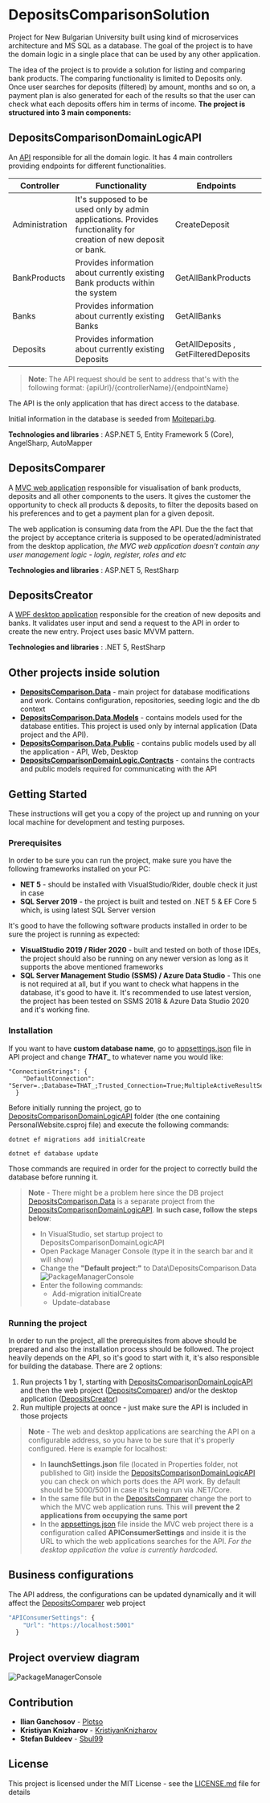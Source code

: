 # DepositsComparisonSolution
Project for New Bulgarian University built using kind of microservices architecture and MS SQL as a database. The goal of the project is to have the domain logic in a single place that can be used by any other application.

The idea of the project is to provide a solution for listing and comparing bank products. The comparing functionality is limited to Deposits only. Once user searches for deposits (filtered) by amount, months and so on, a payment plan is also generated for each of the results so that the user can check what each deposits offers him in terms of income.  **The project is structured into 3 main components:**

## DepositsComparisonDomainLogicAPI
An [API](DepositsComparisonSolution/DepositsComparisonDomainLogicAPI) responsible for all the domain logic. It has 4 main controllers providing endpoints for different functionalities. 

|   Controller   | Functionality | Endpoints
| ---------------| --------------| -------
| Administration | It's supposed to be used only by admin applications. Provides functionality for creation of new deposit or bank. | CreateDeposit
| BankProducts   | Provides information about currently existing Bank products within the system | GetAllBankProducts
| Banks          | Provides information about currently existing Banks | GetAllBanks
| Deposits       | Provides information about currently existing Deposits | GetAllDeposits , GetFilteredDeposits

> **Note**: The API request should be sent to address that's with the following format:  {apiUrl}/{controllerName}/{endpointName} 

The API is the only application that has direct access to the database.

Initial information in the database is seeded from [Moitepari.bg](https://www.moitepari.bg).

**Technologies and libraries** : ASP.NET 5, Entity Framework 5 (Core), AngelSharp, AutoMapper

## DepositsComparer
A [MVC web application](DepositsComparisonSolution/DepositsComparer) responsible for visualisation of bank products, deposits and all other components to the users. It gives the customer the opportunity to check all products & deposits, to filter the deposits based on his preferences and to get a payment plan for a given deposit.

The web application is consuming data from the API. Due the the fact that the project by acceptance criteria is supposed to be operated/administrated from the desktop application, *the MVC web application doesn't contain any user management logic - login, register, roles and etc*

**Technologies and libraries** : ASP.NET 5, RestSharp

## DepositsCreator
A [WPF desktop application](DepositsComparisonSolution/DepositsCreator) responsible for the creation of new deposits and banks. It validates user input and send a request to the API in order to create the new entry. Project uses basic MVVM pattern.

**Technologies and libraries** : .NET 5, RestSharp

## Other projects inside solution

*  **[DepositsComparison.Data](DepositsComparisonSolution/DepositsComparison.Data)** - main project for database modifications and work. Contains configuration, repositories, seeding logic and the db context
* **[DepositsComparison.Data.Models](DepositsComparisonSolution/DepositsComparison.Data.Models)** - contains models used for the database entities. This project is used only by internal application (Data project and the API).
* **[DepositsComparison.Data.Public](DepositsComparisonSolution/DepositsComparison.Data.Public)** - contains public models used by all the application - API, Web, Desktop
* **[DepositsComparisonDomainLogic.Contracts](DepositsComparisonSolution/DepositsComparisonDomainLogic.Contracts)** - contains the contracts and public models required for communicating with the API

## Getting Started
These instructions will get you a copy of the project up and running on your local machine for development and testing purposes.

### Prerequisites
In order to be sure you can run the project, make sure you have the following frameworks installed on your PC:
* **NET 5** - should be installed with VisualStudio/Rider, double check it just in case
* **SQL Server 2019** - the project is built and tested on .NET 5 & EF Core 5 which, is using latest SQL Server version

It's good to have the following software products installed in order to be sure the project is running as expected:
* **VisualStudio 2019 / Rider 2020** - built and tested on both of those IDEs, the project should also be running on any newer version as long as it supports the above mentioned frameworks
* **SQL Server Management Studio (SSMS) / Azure Data Studio** - This one is not required at all, but if you want to check what happens in the database, it's good to have it. It's recommended to use latest version, the project has been tested on SSMS 2018 & Azure Data Studio 2020 and it's working fine.

### Installation

If you want to have **custom database name**, go to [appsettings.json](DepositsComparisonSolution/DepositsComparisonDomainLogicAPI/appsettings.json) file in API project and change **_THAT__** to whatever name you would like:
```
"ConnectionStrings": {
    "DefaultConnection": "Server=.;Database=THAT_;Trusted_Connection=True;MultipleActiveResultSets=true"
  }
```

Before initially running the project, go to [DepositsComparisonDomainLogicAPI](DepositsComparisonSolution/DepositsComparisonDomainLogicAPI) folder (the one containing PersonalWebsite.csproj file) and execute the following commands:

```
dotnet ef migrations add initialCreate
```
```
dotnet ef database update 
```
Those commands are required in order for the project to correctly build the database before running it.

> **Note** - There might be a problem here since the DB project [DepositsComparison.Data](DepositsComparisonSolution/DepositsComparison.Data) is a separate project from the [DepositsComparisonDomainLogicAPI](DepositsComparisonSolution/DepositsComparisonDomainLogicAPI). **In such case, follow the steps below**:
> * In VisualStudio, set startup project to DepositsComparisonDomainLogicAPI
> * Open Package Manager Console (type it in the search bar and it will show)
> * Change the **"Default project:"** to Data\DepositsComparison.Data  ![PackageManagerConsole](DepositsComparisonSolution/docs/PackageManagerConsoleConfiguration.PNG)
> * Enter the following commands:
>   * Add-migration initialCreate
>   * Update-database 


### Running the project

In order to run the project, all the prerequisites from above should be prepared and also the installation process should be followed.
The project heavily depends on the API, so it's good to start with it, it's also responsible for building the database. 
There are 2 options:
1) Run projects 1 by 1, starting with [DepositsComparisonDomainLogicAPI](DepositsComparisonSolution/DepositsComparisonDomainLogicAPI) and then the web project ([DepositsComparer]((DepositsComparisonSolution/DepositsComparer))) and/or the desktop application ([DepositsCreator](DepositsComparisonSolution/DepositsCreator))
2) Run multiple projects at oonce - just make sure the API is included in those projects

> **Note** - The web and desktop applications are searching the API on a configurable address, so you have to be sure that it's properly configured. Here is example for localhost:
> * In **launchSettings.json** file (located in Properties folder, not published to Git) inside the [DepositsComparisonDomainLogicAPI](DepositsComparisonSolution/DepositsComparisonDomainLogicAPI) you can check on which ports does the API work. By default should be 5000/5001 in case it's being run via .NET/Core.
> * In the same file but in the [DepositsComparer](DepositsComparisonSolution/DepositsComparer) change the port to which the MVC web application runs. This will **prevent the 2 applications from occupying the same port**
> * In the [appsettings.json](DepositsComparisonSolution/DepositsComparer/appsettings.json) file inside the MVC web project there is a configuration called **APIConsumerSettings** and inside it is the URL to which the web applications searches for the API. *For the desktop application the value is currently hardcoded.*

## Business configurations

The API address, the configurations can be updated dynamically and it will affect the [DepositsComparer](DepositsComparisonSolution/DepositsComparer) web project

```js
"APIConsumerSettings": {
    "Url": "https://localhost:5001"
  }
```

## Project overview diagram
![PackageManagerConsole](DepositsComparisonSolution/docs/DepositsComparisonSolutionDiagram.png)

## Contribution
* **Ilian Ganchosov** - [Plotso](https://github.com/Plotso)
* **Kristiyan Knizharov** - [KristiyanKnizharov](https://github.com/KristiyanKnizharov)
* **Stefan Buldeev** - [Sbul99](https://github.com/sbul99)

## License
This project is licensed under the MIT License - see the [LICENSE.md](LICENSE.md) file for details
